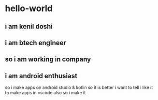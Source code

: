 # hello-world

i am kenil doshi
---
i am btech engineer
---
so i am working in company
------
i am android enthusiast
-----
so i make apps on android studio & kotlin so it is better i want to tell i like it to make apps in vscode also so i make it
